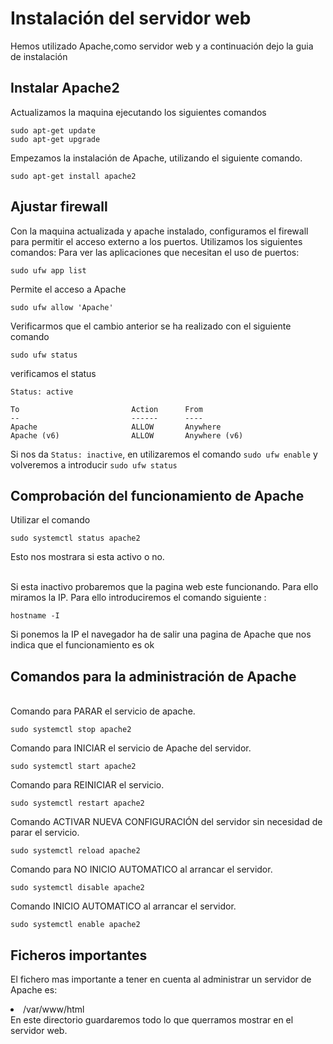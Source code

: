 # Instalación del servidor web
Hemos utilizado Apache,como servidor web y a continuación dejo la guia de instalación 
## Instalar Apache2
Actualizamos la maquina ejecutando los siguientes comandos
<pre><code>sudo apt-get update
sudo apt-get upgrade</code></pre>
Empezamos la instalación de Apache, utilizando el siguiente comando.
<pre><code>sudo apt-get install apache2</code></pre>
## Ajustar firewall
Con la maquina actualizada y apache instalado,  configuramos el firewall para permitir el acceso externo a los puertos. Utilizamos los siguientes comandos:
Para ver las aplicaciones que necesitan el uso de puertos:
<pre><code>sudo ufw app list</code></pre>
Permite  el acceso a Apache
<pre><code>sudo ufw allow 'Apache'</code></pre>
Verificarmos que el cambio anterior se ha realizado con el siguiente comando
<pre><code>sudo ufw status</code></pre>
verificamos el status 
<pre><code>Status: active

To                         Action      From
--                         ------      ----
Apache                     ALLOW       Anywhere                  
Apache (v6)                ALLOW       Anywhere (v6)             
</code></pre>
Si nos da  `Status: inactive`, en  utilizaremos el comando `sudo ufw enable` y volveremos a introducir `sudo ufw status`
## Comprobación del funcionamiento de Apache
Utilizar el comando 
<pre><code>sudo systemctl status apache2</code></pre>
Esto nos mostrara si esta activo  o no.

<br>Si esta inactivo probaremos que la pagina web este funcionando.
Para ello miramos la IP.
Para ello  introduciremos el comando siguiente :
<pre><code>hostname -I</code></pre>
Si ponemos la IP el navegador ha de salir una pagina de Apache que nos indica que el funcionamiento es ok
## Comandos para la administración de Apache
<br>Comando para PARAR el servicio de apache.
<pre><code>sudo systemctl stop apache2</code></pre>
Comando para INICIAR el servicio de Apache del servidor.
<pre><code>sudo systemctl start apache2</code></pre>
Comando para REINICIAR el servicio.
<pre><code>sudo systemctl restart apache2</code></pre>
Comando ACTIVAR NUEVA CONFIGURACIÓN del servidor sin necesidad de parar el servicio.
<pre><code>sudo systemctl reload apache2</code></pre>
Comando para NO INICIO AUTOMATICO al arrancar el servidor.
<pre><code>sudo systemctl disable apache2</code></pre>
Comando INICIO AUTOMATICO al arrancar el servidor.
<pre><code>sudo systemctl enable apache2</code></pre>
## Ficheros importantes
El fichero mas importante a tener en cuenta al administrar un servidor de Apache es:
<li>/var/www/html</li>
En este directorio guardaremos todo lo que querramos mostrar en el servidor web.
